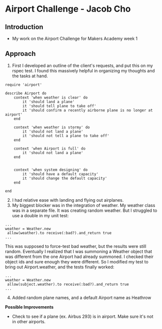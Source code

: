 Airport Challenge - Jacob Cho
=================

Introduction
---------

* My work on the Airport Challenge for Makers Academy week 1

Approach
-------

1. First I developed an outline of the client's requests, and put this on my rspec test.  I found this massively helpful in organizing my thoughts and the tasks at hand.

```
require 'airport'

describe Airport do
    context 'when weather is clear' do
        it 'should land a plane'
        it 'should tell plane to take off'
        it 'should confirm a recently airborne plane is no longer at airport'
    end

    context 'when weather is stormy' do
        it 'should not land a plane'
        it 'should not tell a plane to take off'
    end

    context 'when Airport is full' do
        it 'should not land a plane'
    end


    context 'when system designing' do
        it 'should have a default capacity'
        it 'should change the default capacity' 
    end

end
```
2. I had relative ease with landing and flying out airplanes.
3. My biggest blocker was in the integration of weather.  My weather class was in a separate file.  It was creating random weather.  But I struggled to use a double in my unit test:


```
...
weather = Weather.new
 allow(weather).to receive(:bad?).and_return true 
...
```

This was supposed to force-test bad weather, but the results were still random.  Eventually I realized that I was summoning a Weather object that was different from the one Airport had already summoned.  I checked their object ids and sure enough they were different.  So I modified my test to bring out Airport.weather, and the tests finally worked:

```
...
weather = Weather.new
 allow(subject.weather).to receive(:bad?).and_return true 
...
```
4. Added random plane names, and a default Airport name as Heathrow



**Possible Improvements**

* Check to see if a plane (ex. Airbus 293) is in airport.  Make sure it's not in other airports.

